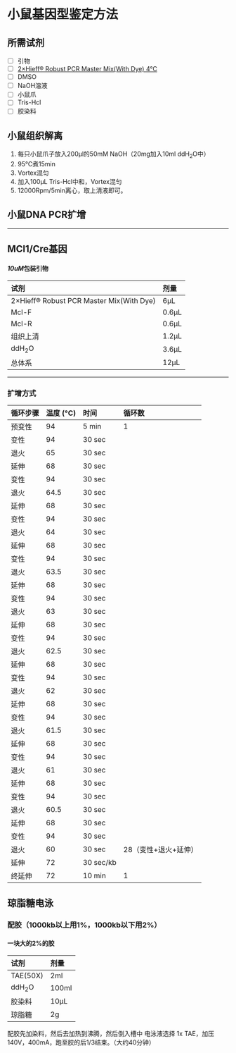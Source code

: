 # 小鼠基因型鉴定方法
## 所需试剂
- [ ] 引物
- [ ] [2×Hieff® Robust PCR Master Mix(With Dye) 4°C](https://www.yeasen.com/products/detail/544)
- [ ] DMSO
- [ ] NaOH溶液
- [ ] 小鼠爪
- [ ] Tris-Hcl
- [ ] 胶染料
## 小鼠组织解离
1. 每只小鼠爪子放入200μl的50mM NaOH（20mg加入10ml ddH<sub>2</sub>O中）
2. 95°C煮15min
3. Vortex混匀
4. 加入100μL Tris-Hcl中和，Vortex混匀
5. 12000Rpm/5min离心，取上清液即可。

## 小鼠DNA PCR扩增
***
## MCl1/Cre基因

#### *10uM*包装引物
|试剂|剂量|
|:--|:--|
|2×Hieff® Robust PCR Master Mix(With Dye)|6μL|
|Mcl-F|0.6μL|
|Mcl-R|0.6μL|
|组织上清|1.2μL|
|ddH<sub>2</sub>O|3.6μL|
|总体系|12μL|

***
### 扩增方式

| 循环步骤 | 温度 (°C) | 时间  | 循环数 |
|:--|:--|:--|:--|
| 预变性 | 94 |5 min  |1  |
| 变性 | 94 | 30 sec |  |
| 退火 | 65 | 30 sec |  |
| 延伸 | 68 | 30 sec |  |
| 变性 | 94 | 30 sec |  |
| 退火 | 64.5 | 30 sec |  |
| 延伸 | 68 | 30 sec |  |
| 变性 | 94 | 30 sec |  |
| 退火 | 64 | 30 sec |  |
| 延伸 | 68 | 30 sec |  |
| 变性 | 94 | 30 sec |  |
| 退火 | 63.5 | 30 sec |  |
| 延伸 | 68 | 30 sec |  |
| 变性 | 94 | 30 sec |  |
| 退火 | 63 | 30 sec |  |
| 延伸 | 68 | 30 sec |  |
| 变性 | 94 | 30 sec |  |
| 退火 | 62.5 | 30 sec |  |
| 延伸 | 68 | 30 sec |  |
| 变性 | 94 | 30 sec |  |
| 退火 | 62 | 30 sec |  |
| 延伸 | 68 | 30 sec |  |
| 变性 | 94 | 30 sec |  |
| 退火 | 61.5 | 30 sec |  |
| 延伸 | 68 | 30 sec |  |
| 变性 | 94 | 30 sec |  |
| 退火 | 61 | 30 sec |  |
| 延伸 | 68 | 30 sec |  |
| 变性 | 94 | 30 sec |  |
| 退火 | 60.5 | 30 sec |  |
| 延伸 | 68 | 30 sec |  |
|变性  | 94 | 30 sec |  |
| 退火| 60 | 30 sec | 28（变性+退火+延伸） |
| 延伸 | 72 | 30 sec/kb  |  |
|终延伸  | 72 | 10 min | 1 |

## 琼脂糖电泳
### 配胶（1000kb以上用1%，1000kb以下用2%）
#### 一块大的2%的胶
| 试剂 | 剂量 |
|:--|:--|
|TAE(50X)|2ml|
|ddH<sub>2</sub>O|100ml|
|胶染料|10μL|
|琼脂糖|2g|

配胶先加染料，然后去加热到沸腾，然后倒入槽中
电泳液选择 1x TAE，加压140V，400mA，跑至胶的后1/3结束。（大约40分钟）
